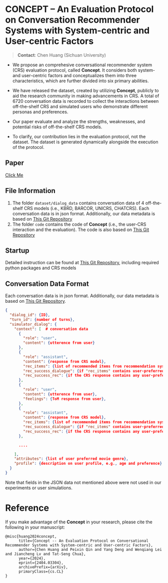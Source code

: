 # CONCEPT – An Evaluation Protocol on Conversation Recommender Systems with System-centric and User-centric Factors
> **Contact**: Chen Huang (Sichuan University)

- We propose an comprehesive conversational recommender system (CRS) evaluation protocol, called **Concept**. It considers both system- and user-centric factors and conceptualizes them into three characteristics, which are further divided into six primary abilities. 

- We have released the dataset, created by utilizing **Concept**, publicly to aid the research community in making advancements in CRS. A total of 6720 conversation data is recorded to collect the interactions between off-the-shelf CRS and simulated users who demonstrate different personas and preferences. 

- Our paper evaluate and analyze the strengths, weaknesses, and potential risks of off-the-shelf CRS models.

- To clarify, our contribution lies in the evaluation protocol, not the dataset. The dataset is generated dynamically alongside the execution of the protocol.

## Paper
[Click Me](https://arxiv.org/abs/2404.03304)


## File Information
1. The folder `dataset/dialog_data` contains conversation data of 4 off-the-shelf CRS models (i.e., KBRD, BARCOR, UNICRS, CHATCRS). Each conversation data is in json format. Additionally, our data metadata is based on [This Git Repository](https://github.com/txy77/iEvaLM-CRS)
2. The folder `code` contains the code of **Concept** (i.e., the user-CRS interaction and the evaluation). The code is also based on [This Git Repository](https://github.com/txy77/iEvaLM-CRS)

## Startup
Detailed instruction can be found at [This Git Repository](https://github.com/txy77/iEvaLM-CRS), including required python packages and CRS models

## Conversation Data Format
Each conversation data is in json format. Additionally, our data metadata is based on [This Git Repository](https://github.com/txy77/iEvaLM-CRS).
```json
{
  "dialog_id": {ID},
  "turn_id": {number of turns},
  "simulator_dialog": {
    "context": [  # conversation data
      {
        "role": "user",
        "content": {utterence from user}
      },
      {
        "role": "assistant",
        "content": {response from CRS model},
        "rec_items": {list of recommended items from recommendation system},
        "rec_success_dialogue": {if "rec_items" contains user-preferred movies},
        "rec_success_rec": {if the CRS response contains any user-preferred movies}
      },
      {
        "role": "user",
        "content": {utterence from user},
        "feelings": {ToM response from user},
      },
      {
        "role": "assistant",
        "content": {response from CRS model},
        "rec_items": {list of recommended items from recommendation system},
        "rec_success_dialogue": {if "rec_items" contains user-preferred movies},
        "rec_success_rec": {if the CRS response contains any user-preferred movies}
      },

      ....

    ],
    "attributes": {list of user preferred movie genre},
    "profile": {description on user profile, e.g., age and preference}
  }
}
```
Note that fields in the JSON data not mentioned above were not used in our experiments or user simulations.

# Reference
If you make advantage of the **Concept** in your research, please cite the following in your manuscript:

```
@misc{huang2024concept,
      title={Concept -- An Evaluation Protocol on Conversational Recommender Systems with System-centric and User-centric Factors}, 
      author={Chen Huang and Peixin Qin and Yang Deng and Wenqiang Lei and Jiancheng Lv and Tat-Seng Chua},
      year={2024},
      eprint={2404.03304},
      archivePrefix={arXiv},
      primaryClass={cs.CL}
}
```

